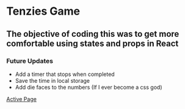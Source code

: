 # Tenzies Game

## The objective of coding this was to get more comfortable using states and props in React

### Future Updates

- Add a timer that stops when completed
- Save the time in local storage
- Add die faces to the numbers (If I ever become a css god)

[Active Page](https://aldoportillo.github.io/Tenzies/)